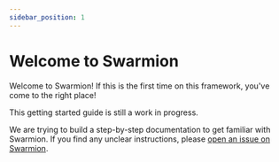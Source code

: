 ```yaml
---
sidebar_position: 1
---
```


# Welcome to Swarmion

Welcome to Swarmion! If this is the first time on this framework, you've come to the right place!

This getting started guide is still a work in progress.

We are trying to build a step-by-step documentation to get familiar with Swarmion. If you find any unclear instructions, please [open an issue on Swarmion](https://github.com/swarmion/swarmion/issues).
